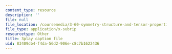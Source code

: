 ```yaml
---
content_type: resource
description: ''
file: null
file_location: /coursemedia/3-60-symmetry-structure-and-tensor-properties-of-materials-fall-2005/83409db4f4da56d2906ec8c7b1622436_4CBKF4LT8l8.srt
file_type: application/x-subrip
resourcetype: Other
title: 3play caption file
uid: 83409db4-f4da-56d2-906e-c8c7b1622436
---
```

